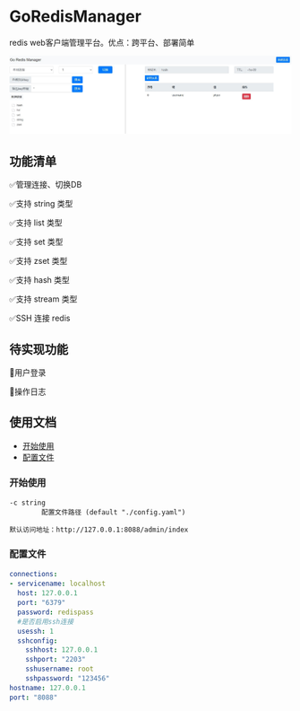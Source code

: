 # GoRedisManager
redis web客户端管理平台。优点：跨平台、部署简单

![logo](readme/index.JPG)

## 功能清单

:white_check_mark:管理连接、切换DB

:white_check_mark:支持 string 类型

:white_check_mark:支持 list 类型

:white_check_mark:支持 set 类型

:white_check_mark:支持 zset 类型

:white_check_mark:支持 hash 类型

:white_check_mark:支持 stream 类型

:white_check_mark:SSH 连接 redis

## 待实现功能

:black_square_button:用户登录

:black_square_button:操作日志

## 使用文档
- [开始使用](#开始使用)
- [配置文件](#配置文件)

### <a name="开始使用">开始使用</a>

```shell
-c string
        配置文件路径 (default "./config.yaml")
```

```
默认访问地址：http://127.0.0.1:8088/admin/index
```

### <a name="配置文件">配置文件</a>

```yaml
connections:
- servicename: localhost
  host: 127.0.0.1
  port: "6379"
  password: redispass
  #是否启用ssh连接
  usessh: 1
  sshconfig:
    sshhost: 127.0.0.1
    sshport: "2203"
    sshusername: root
    sshpassword: "123456"
hostname: 127.0.0.1
port: "8088"
```


